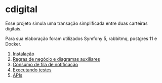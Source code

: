 # cdigital

Esse projeto simula uma transação simplificada entre duas carteiras digitais.

Para sua elaboração foram utilizados Symfony 5, rabbitmq, postgres 11 e Docker. 


1. [Instalação](docs/instalacao.md)
2. [Regras de negócio e diagramas auxiliares](docs/regras-negocios.md)
3. [Consumo de fila de notificação](docs/filas.md)
4. [Executando testes](docs/testes.md)
5. [APIs](docs/apis.md)


